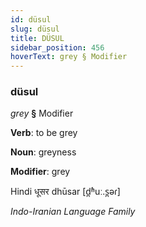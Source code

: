```yaml
---
id: düsul
slug: düsul
title: DÜSUL
sidebar_position: 456
hoverText: grey § Modifier
---
```


### düsul

*grey* **§** Modifier

**Verb**: to be grey

**Noun**: greyness

**Modifier**: grey

Hindi धूसर dhūsar [d̪ʱuː.s̪əɾ]

*Indo-Iranian Language Family*